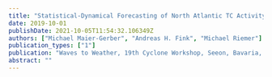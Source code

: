 ```yaml
---
title: "Statistical-Dynamical Forecasting of North Atlantic TC Activity on the Subseasonal Time Scales"
date: 2019-10-01
publishDate: 2021-10-05T11:54:32.106349Z
authors: ["Michael Maier-Gerber", "Andreas H. Fink", "Michael Riemer"]
publication_types: ["1"]
publication: "Waves to Weather, 19th Cyclone Workshop, Seeon, Bavaria, Germany, 29 Septepmber-4 October 2019"
abstract: ""
---
```


